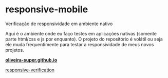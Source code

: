 # responsive-mobile
Verificação de responsividade em ambiente nativo

Aqui é o ambiente onde eu faço testes em aplicações nativas (somente parte html/css e js por enquanto).
O projeto do repositório é volátil ou seja ele muda frequentimente para testar a responsividade de meus novos projetos. 


[**oliveira-super.github.io**](https://oliveira-super.github.io/responsive-mobile/)

<a href="temp-responsive/index.html" target="_blank">responsive-verification</a>


